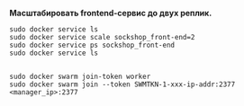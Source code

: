 **Масштабировать frontend-сервис до двух реплик.**

    sudo docker service ls
    sudo docker service scale sockshop_front-end=2
    sudo docker service ps sockshop_front-end
    sudo docker service ls


    sudo docker swarm join-token worker
    sudo docker swarm join --token SWMTKN-1-xxx-ip-addr:2377 <manager_ip>:2377
